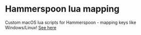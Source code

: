 # Hammerspoon lua mapping
Custom macOS lua scripts for Hammerspoon - mapping keys like Windows/Linux!
[See here](https://github.com/vinicius-stutz/hammerspoon-lua-mapping/blob/master/init.lua)
